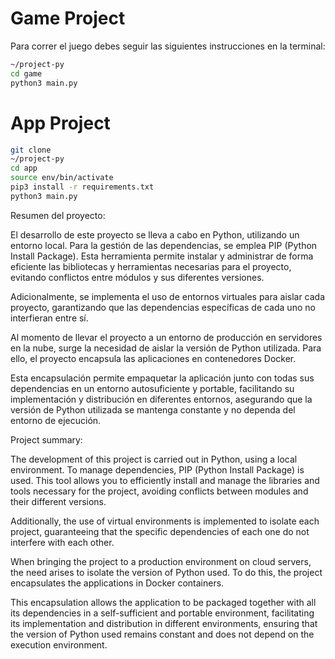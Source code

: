 # Game Project

Para correr el juego debes seguir las siguientes instrucciones en la terminal:
```sh
~/project-py
cd game
python3 main.py
```
# App Project

```sh
git clone
~/project-py
cd app
source env/bin/activate
pip3 install -r requirements.txt
python3 main.py
```
Resumen del proyecto:

El desarrollo de este proyecto se lleva a cabo en Python, utilizando un entorno local. Para la gestión de las dependencias, se emplea PIP (Python Install Package). Esta herramienta permite instalar y administrar de forma eficiente las bibliotecas y herramientas necesarias para el proyecto, evitando conflictos entre módulos y sus diferentes versiones.

Adicionalmente, se implementa el uso de entornos virtuales para aislar cada proyecto, garantizando que las dependencias específicas de cada uno no interfieran entre sí.

Al momento de llevar el proyecto a un entorno de producción en servidores en la nube, surge la necesidad de aislar la versión de Python utilizada. Para ello, el proyecto encapsula las aplicaciones en contenedores Docker.

Esta encapsulación permite empaquetar la aplicación junto con todas sus dependencias en un entorno autosuficiente y portable, facilitando su implementación y distribución en diferentes entornos, asegurando que la versión de Python utilizada se mantenga constante y no dependa del entorno de ejecución.

Project summary:

The development of this project is carried out in Python, using a local environment. To manage dependencies, PIP (Python Install Package) is used. This tool allows you to efficiently install and manage the libraries and tools necessary for the project, avoiding conflicts between modules and their different versions.

Additionally, the use of virtual environments is implemented to isolate each project, guaranteeing that the specific dependencies of each one do not interfere with each other.

When bringing the project to a production environment on cloud servers, the need arises to isolate the version of Python used. To do this, the project encapsulates the applications in Docker containers.

This encapsulation allows the application to be packaged together with all its dependencies in a self-sufficient and portable environment, facilitating its implementation and distribution in different environments, ensuring that the version of Python used remains constant and does not depend on the execution environment.